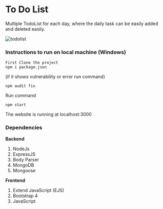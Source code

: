 # To Do List
Multiple TodoList for each day, where the daily task can be easily added and deleted easily.


   ![todolist](https://github.com/deepshikha997/To-Do-List/assets/91555549/98a0ea07-26f3-426d-866e-b86efa5ec5e2)



### Instructions to run on local machine (Windows)
    First Clone the project 
    npm i package.json
    
(if it shows vulnerability or error run command)

    npm audit fix

Run command 

    npm start

The website is running at localhost:3000

### Dependencies
**Backend**
1. NodeJs
2. ExpressJS
3. Body Parser
4. MongoDB
5. Mongoose

**Frontend**
1. Extend JavaScript (EJS)
2. Bootstrap 4
3. JavaScript

